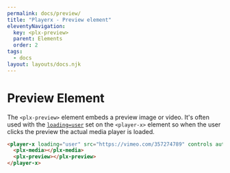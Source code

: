 ```yaml
---
permalink: docs/preview/
title: "Playerx - Preview element"
eleventyNavigation:
  key: <plx-preview>
  parent: Elements
  order: 2
tags:
  - docs
layout: layouts/docs.njk
---
```


# Preview Element

The `<plx-preview>` element embeds a preview image or video. It's often used with the [`loading=user`](/docs/loading/) set on the `<player-x>` element so when the user clicks the preview the actual media player is loaded.

<div class="md:w-4/5 relative bg-black">
  <player-x loading="user" src="https://vimeo.com/357274789" controls autoplay>
    <plx-media></plx-media>
    <plx-preview onclick="this.hidden = true" oembedurl="{{ site.oEmbedUrl }}/oembed"></plx-preview>
  </player-x>
</div>

```html
<player-x loading="user" src="https://vimeo.com/357274789" controls autoplay>
  <plx-media></plx-media>
  <plx-preview></plx-preview>
</player-x>
```
